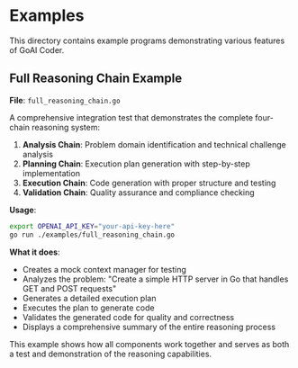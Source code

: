 # Examples

This directory contains example programs demonstrating various features of GoAI Coder.

## Full Reasoning Chain Example

**File**: `full_reasoning_chain.go`

A comprehensive integration test that demonstrates the complete four-chain reasoning system:
1. **Analysis Chain**: Problem domain identification and technical challenge analysis
2. **Planning Chain**: Execution plan generation with step-by-step implementation  
3. **Execution Chain**: Code generation with proper structure and testing
4. **Validation Chain**: Quality assurance and compliance checking

**Usage**:
```bash
export OPENAI_API_KEY="your-api-key-here"
go run ./examples/full_reasoning_chain.go
```

**What it does**:
- Creates a mock context manager for testing
- Analyzes the problem: "Create a simple HTTP server in Go that handles GET and POST requests"
- Generates a detailed execution plan
- Executes the plan to generate code
- Validates the generated code for quality and correctness
- Displays a comprehensive summary of the entire reasoning process

This example shows how all components work together and serves as both a test and demonstration of the reasoning capabilities.
